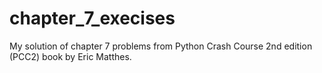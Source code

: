 # chapter_7_execises
My solution of chapter 7 problems from Python Crash Course 2nd edition (PCC2) book by Eric Matthes.
